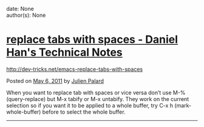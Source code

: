 
date: None  
author(s): None  

# [replace tabs with spaces - Daniel Han's Technical Notes](https://sites.google.com/site/xiangyangsite/home/technical-tips/linux-unix/emacs/replace-tabs-with-spaces)

http://dev-tricks.net/emacs-replace-tabs-with-spaces

Posted on [May 6, 2011](http://dev-tricks.net/emacs-replace-tabs-with-spaces) by [Julien Palard](http://dev-tricks.net/author/mandark)

When you want to replace tab with spaces or vice versa don’t use M-% (query-replace) but M-x tabify or M-x untabify. They work on the current selection so if you want it to be applied to a whole buffer, try C-x h (mark-whole-buffer) before to select the whole buffer.

  
  
  
---

